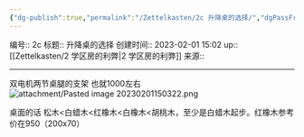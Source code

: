 ```yaml
---
{"dg-publish":true,"permalink":"/Zettelkasten/2c 升降桌的选择/","dgPassFrontmatter":true}
---
```


编号:: 2c
标题:: 升降桌的选择
创建时间:: 2023-02-01 15:02
up:: [[Zettelkasten/2 学区房的利弊\|2 学区房的利弊]]
来源:: 

---

双电机两节桌腿的支架 也就1000左右
![attachment/Pasted image 20230201150322.png](/img/user/attachment/Pasted%20image%2020230201150322.png)

桌面的话
松木<白蜡木<红橡木<白橡木<胡桃木，至少是白蜡木起步。红橡木参考价在950（200x70）